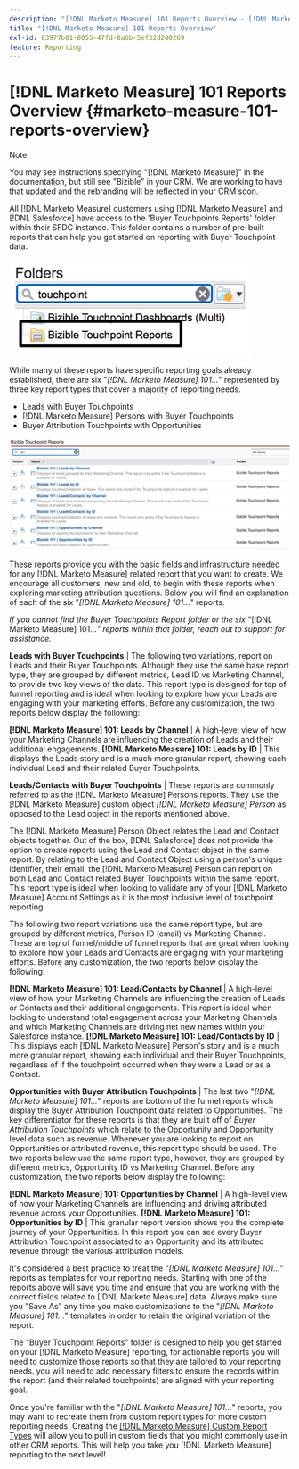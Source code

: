 ```yaml
---
description: "[!DNL Marketo Measure] 101 Reports Overview - [!DNL Marketo Measure]"
title: "[!DNL Marketo Measure] 101 Reports Overview"
exl-id: 83977b81-8055-47fd-8a6b-5ef32d280269
feature: Reporting
---
```

# [!DNL Marketo Measure] 101 Reports Overview {#marketo-measure-101-reports-overview}

>[!NOTE]
>
>You may see instructions specifying "[!DNL Marketo Measure]" in the documentation, but still see "Bizible" in your CRM. We are working to have that updated and the rebranding will be reflected in your CRM soon.

All [!DNL Marketo Measure] customers using [!DNL Marketo Measure] and [!DNL Salesforce] have access to the 'Buyer Touchpoints Reports' folder within their SFDC instance. This folder contains a number of pre-built reports that can help you get started on reporting with Buyer Touchpoint data.

![](assets/bizible-101-reports-overview-1.png)

While many of these reports have specific reporting goals already established, there are six "_[!DNL Marketo Measure] 101…_" represented by three key report types that cover a majority of reporting needs.

* Leads with Buyer Touchpoints
* [!DNL Marketo Measure] Persons with Buyer Touchpoints
* Buyer Attribution Touchpoints with Opportunities

![](assets/bizible-101-reports-overview-2.png)

These reports provide you with the basic fields and infrastructure needed for any [!DNL Marketo Measure] related report that you want to create. We encourage all customers, new and old, to begin with these reports when exploring marketing attribution questions. Below you will find an explanation of each of the six "_[!DNL Marketo Measure] 101…_" reports.

_If you cannot find the Buyer Touchpoints Report folder or the six "_[!DNL Marketo Measure] 101…_" reports within that folder, reach out to support for assistance._

**Leads with Buyer Touchpoints** | The following two variations, report on Leads and their Buyer Touchpoints. Although they use the same base report type, they are grouped by different metrics, Lead ID vs Marketing Channel, to provide two key views of the data. This report type is designed for top of funnel reporting and is ideal when looking to explore how your Leads are engaging with your marketing efforts. Before any customization, the two reports below display the following:

**[!DNL Marketo Measure] 101: Leads by Channel** | A high-level view of how your Marketing Channels are influencing the creation of Leads and their additional engagements.
**[!DNL Marketo Measure] 101: Leads by ID** | This displays the Leads story and is a much more granular report, showing each individual Lead and their related Buyer Touchpoints.

**Leads/Contacts with Buyer Touchpoints** | These reports are commonly referred to as the [!DNL Marketo Measure] Persons reports. They use the [!DNL Marketo Measure] custom object _[!DNL Marketo Measure] Person_ as opposed to the Lead object in the reports mentioned above.

The [!DNL Marketo Measure] Person Object relates the Lead and Contact objects together. Out of the box, [!DNL Salesforce] does not provide the option to create reports using the Lead and Contact object in the same report. By relating to the Lead and Contact Object using a person's unique identifier, their email, the [!DNL Marketo Measure] Person can report on both Lead and Contact related Buyer Touchpoints within the same report. This report type is ideal when looking to validate any of your [!DNL Marketo Measure] Account Settings as it is the most inclusive level of touchpoint reporting.

The following two report variations use the same report type, but are grouped by different metrics, Person ID (email) vs Marketing Channel. These are top of funnel/middle of funnel reports that are great when looking to explore how your Leads and Contacts are engaging with your marketing efforts. Before any customization, the two reports below display the following:

**[!DNL Marketo Measure] 101: Lead/Contacts by Channel** | A high-level view of how your Marketing Channels are influencing the creation of Leads or Contacts and their additional engagements. This report is ideal when looking to understand total engagement across your Marketing Channels and which Marketing Channels are driving net new names within your Salesforce instance.
**[!DNL Marketo Measure] 101: Lead/Contacts by ID** | This displays each [!DNL Marketo Measure] Person's story and is a much more granular report, showing each individual and their Buyer Touchpoints, regardless of if the touchpoint occurred when they were a Lead or as a Contact.

**Opportunities with Buyer Attribution Touchpoints** | The last two "_[!DNL Marketo Measure] 101…_" reports are bottom of the funnel reports which display the Buyer Attribution Touchpoint data related to Opportunities. The key differentiator for these reports is that they are built off of _Buyer Attribution Touchpoints_ which relate to the Opportunity and Opportunity level data such as revenue. Whenever you are looking to report on Opportunities or attributed revenue, this report type should be used. The two reports below use the same report type, however, they are grouped by different metrics, Opportunity ID vs Marketing Channel. Before any customization, the two reports below display the following:

**[!DNL Marketo Measure] 101: Opportunities by Channel** | A high-level view of how your Marketing Channels are influencing and driving attributed revenue across your Opportunities.
**[!DNL Marketo Measure] 101: Opportunities by ID** | This granular report version shows you the complete journey of your Opportunities. In this report you can see every Buyer Attribution Touchpoint associated to an Opportunity and its attributed revenue through the various attribution models.

It's considered a best practice to treat the "_[!DNL Marketo Measure] 101…_" reports as templates for your reporting needs. Starting with one of the reports above will save you time and ensure that you are working with the correct fields related to [!DNL Marketo Measure] data. Always make sure you "Save As" any time you make customizations to the "_[!DNL Marketo Measure] 101…_" templates in order to retain the original variation of the report.

The "Buyer Touchpoint Reports" folder is designed to help you get started on your [!DNL Marketo Measure] reporting, for actionable reports you will need to customize those reports so that they are tailored to your reporting needs. you will need to add necessary filters to ensure the records within the report (and their related touchpoints) are aligned with your reporting goal.

Once you're familiar with the "_[!DNL Marketo Measure] 101…_" reports, you may want to recreate them from custom report types for more custom reporting needs. Creating the [[!DNL Marketo Measure] Custom Report Types](/help/marketo-measure-salesforce-reporting/new-report-types/creating-custom-marketo-measure-report-types.md) will allow you to pull in custom fields that you might commonly use in other CRM reports. This will help you take you [!DNL Marketo Measure] reporting to the next level!
